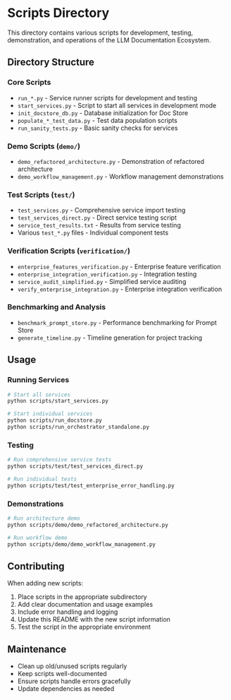 # Scripts Directory

This directory contains various scripts for development, testing, demonstration, and operations of the LLM Documentation Ecosystem.

## Directory Structure

### Core Scripts
- `run_*.py` - Service runner scripts for development and testing
- `start_services.py` - Script to start all services in development mode
- `init_docstore_db.py` - Database initialization for Doc Store
- `populate_*_test_data.py` - Test data population scripts
- `run_sanity_tests.py` - Basic sanity checks for services

### Demo Scripts (`demo/`)
- `demo_refactored_architecture.py` - Demonstration of refactored architecture
- `demo_workflow_management.py` - Workflow management demonstrations

### Test Scripts (`test/`)
- `test_services.py` - Comprehensive service import testing
- `test_services_direct.py` - Direct service testing script
- `service_test_results.txt` - Results from service testing
- Various `test_*.py` files - Individual component tests

### Verification Scripts (`verification/`)
- `enterprise_features_verification.py` - Enterprise feature verification
- `enterprise_integration_verification.py` - Integration testing
- `service_audit_simplified.py` - Simplified service auditing
- `verify_enterprise_integration.py` - Enterprise integration verification

### Benchmarking and Analysis
- `benchmark_prompt_store.py` - Performance benchmarking for Prompt Store
- `generate_timeline.py` - Timeline generation for project tracking

## Usage

### Running Services
```bash
# Start all services
python scripts/start_services.py

# Start individual services
python scripts/run_docstore.py
python scripts/run_orchestrator_standalone.py
```

### Testing
```bash
# Run comprehensive service tests
python scripts/test/test_services_direct.py

# Run individual tests
python scripts/test/test_enterprise_error_handling.py
```

### Demonstrations
```bash
# Run architecture demo
python scripts/demo/demo_refactored_architecture.py

# Run workflow demo
python scripts/demo/demo_workflow_management.py
```

## Contributing

When adding new scripts:

1. Place scripts in the appropriate subdirectory
2. Add clear documentation and usage examples
3. Include error handling and logging
4. Update this README with the new script information
5. Test the script in the appropriate environment

## Maintenance

- Clean up old/unused scripts regularly
- Keep scripts well-documented
- Ensure scripts handle errors gracefully
- Update dependencies as needed
